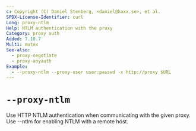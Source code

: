 ```yaml
---
c: Copyright (C) Daniel Stenberg, <daniel@haxx.se>, et al.
SPDX-License-Identifier: curl
Long: proxy-ntlm
Help: NTLM authentication with the proxy
Category: proxy auth
Added: 7.10.7
Multi: mutex
See-also:
  - proxy-negotiate
  - proxy-anyauth
Example:
  - --proxy-ntlm --proxy-user user:passwd -x http://proxy $URL
---
```


# `--proxy-ntlm`

Use HTTP NTLM authentication when communicating with the given proxy. Use
--ntlm for enabling NTLM with a remote host.
